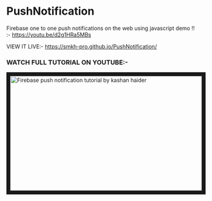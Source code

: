 # PushNotification
Firebase one to one push notifications on the web  using javascript  demo !! :-   https://youtu.be/d2g1HRa5MBs

VIEW IT LIVE:- 
https://smkh-pro.github.io/PushNotification/

<h3>WATCH FULL TUTORIAL ON YOUTUBE:-</h3>


<a href="http://www.youtube.com/watch?feature=player_embedded&v=d2g1HRa5MBs
" target="_blank"><img src="https://smkh-pro.github.io/PushNotification/thumbnail.png" 
alt="Firebase push notification tutorial by kashan haider" width="500" height="300" border="10" /></a>


